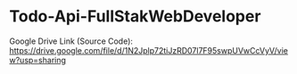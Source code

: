 # Todo-Api-FullStakWebDeveloper

Google Drive Link (Source Code): https://drive.google.com/file/d/1N2Jplp72tiJzRD07l7F95swpUVwCcVyV/view?usp=sharing
